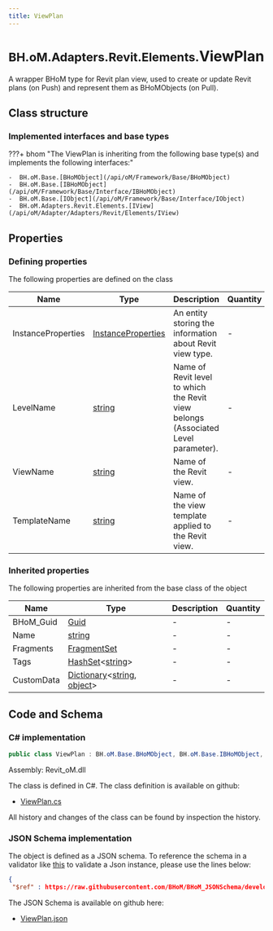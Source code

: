 ```yaml
---
title: ViewPlan
---
```


# <small>BH.oM.Adapters.Revit.Elements.</small>**ViewPlan**

A wrapper BHoM type for Revit plan view, used to create or update Revit plans (on Push) and represent them as BHoMObjects (on Pull).

## Class structure

### Implemented interfaces and base types

???+ bhom "The ViewPlan is inheriting from the following base type(s) and implements the following interfaces:"

    -  BH.oM.Base.[BHoMObject](/api/oM/Framework/Base/BHoMObject)
    -  BH.oM.Base.[IBHoMObject](/api/oM/Framework/Base/Interface/IBHoMObject)
    -  BH.oM.Base.[IObject](/api/oM/Framework/Base/Interface/IObject)
    -  BH.oM.Adapters.Revit.Elements.[IView](/api/oM/Adapter/Adapters/Revit/Elements/IView)


## Properties



### Defining properties

The following properties are defined on the class

| Name             | Type             | Description      | Quantity         |
|------------------|------------------|------------------|------------------|
| InstanceProperties | [InstanceProperties](/api/oM/Adapter/Adapters/Revit/Properties/InstanceProperties) | An entity storing the information about Revit view type. | - |
| LevelName | [string](https://learn.microsoft.com/en-us/dotnet/api/System.String?view=netstandard-2.0) | Name of Revit level to which the Revit view belongs (Associated Level parameter). | - |
| ViewName | [string](https://learn.microsoft.com/en-us/dotnet/api/System.String?view=netstandard-2.0) | Name of the Revit view. | - |
| TemplateName | [string](https://learn.microsoft.com/en-us/dotnet/api/System.String?view=netstandard-2.0) | Name of the view template applied to the Revit view. | - |


### Inherited properties
The following properties are inherited from the base class of the object

| Name             | Type             | Description      | Quantity         |
|------------------|------------------|------------------|------------------|
| BHoM_Guid | [Guid](https://learn.microsoft.com/en-us/dotnet/api/System.Guid?view=netstandard-2.0) | - | - |
| Name | [string](https://learn.microsoft.com/en-us/dotnet/api/System.String?view=netstandard-2.0) | - | - |
| Fragments | [FragmentSet](/api/oM/Framework/Base/FragmentSet) | - | - |
| Tags | [HashSet](https://learn.microsoft.com/en-us/dotnet/api/System.Collections.Generic.HashSet-1?view=netstandard-2.0)&lt;[string](https://learn.microsoft.com/en-us/dotnet/api/System.String?view=netstandard-2.0)&gt; | - | - |
| CustomData | [Dictionary](https://learn.microsoft.com/en-us/dotnet/api/System.Collections.Generic.Dictionary-2?view=netstandard-2.0)&lt;[string](https://learn.microsoft.com/en-us/dotnet/api/System.String?view=netstandard-2.0), [object](https://learn.microsoft.com/en-us/dotnet/api/System.Object?view=netstandard-2.0)&gt; | - | - |


## Code and Schema

### C# implementation

``` C# title="C#"
public class ViewPlan : BH.oM.Base.BHoMObject, BH.oM.Base.IBHoMObject, BH.oM.Base.IObject, BH.oM.Adapters.Revit.Elements.IView
```

Assembly: Revit_oM.dll

The class is defined in C#. The class definition is available on github:

- [ViewPlan.cs](https://github.com/BHoM/Revit_Toolkit/blob/develop/Revit_oM/Elements\ViewPlan.cs)

All history and changes of the class can be found by inspection the history.
### JSON Schema implementation

The object is defined as a JSON schema. To reference the schema in a validator like [this](https://www.jsonschemavalidator.net/) to validate a Json instance, please use the lines below:

``` json title="JSON Schema"
{
 "$ref" : https://raw.githubusercontent.com/BHoM/BHoM_JSONSchema/develop/Revit_oM/Elements/ViewPlan.json}
```

The JSON Schema is available on github here:

- [ViewPlan.json](https://github.com/BHoM/BHoM_JSONSchema/blob/develop/Revit_oM/Elements/ViewPlan.json)
